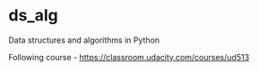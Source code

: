 # ds_alg
Data structures and algorithms in Python

Following course - https://classroom.udacity.com/courses/ud513
